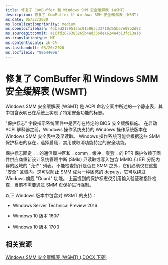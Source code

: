 ```yaml
---
title: 修复了 ComBuffer 和 Windows SMM 安全缓解表 (WSMT)
description: 修复了 ComBuffer 和 Windows SMM 安全缓解表 (WSMT)
ms.date: 05/22/2020
ms.localizationpriority: medium
ms.openlocfilehash: 46bad2129513ac91506ac33710c55b67e08b2d92
ms.sourcegitcommit: a16fd2876383265b4ad336dea624e4b13fc13a1b
ms.translationtype: MT
ms.contentlocale: zh-CN
ms.lasthandoff: 08/20/2020
ms.locfileid: "88644009"
---
```

# <a name="fixed-combuffer-and-windows-smm-security-mitigation-table-wsmt"></a>修复了 ComBuffer 和 Windows SMM 安全缓解表 (WSMT)

Windows SMM 安全缓解表 (WSMT) 是 ACPI 命名空间中所述的一个静态表，其中包含表明已在系统上实现了特定安全功能的标志。

"保护标志" 字段指示系统固件中是否存在特定的 BIOS 安全缓解措施。 在启动 ACPI 解释器之前，Windows 操作系统支持的 Windows 操作系统版本在 Windows SMM 安全表中及早读取。 Windows 操作系统可能会根据这些 SMM 保护标志的存在，选择启用、禁用或取消功能特定的安全功能。

保护标志固定 \_ \_ 的通信缓冲区和 \_ comm \_ 缓冲 \_ 嵌套 \_ 的 PTR 保护依赖于固件供应商重新设计系统管理中断 (SMIs) 只读取或写入包含 MMIO 和 EFI 分配内存的区域的 "允许" 列表。不能检查指针是否在 SMM 之外，它们必须仅在这些 "安全" 区域内。这可以防止 SMM 成为一种困惑的 deputy，它可以绕过 Windows 旗舰 "Guard" 功能。 上面提到的保护标志仅引用输入验证和指针检查，当前不需要通过 SMM 页保护进行强制。

以下 Windows 版本中包含对 WSMT 的支持：

- Windows Server Technical Preview 2016

- Windows 10 版本 1607

- Windows 10 版本 1703

## <a name="related-resources"></a>相关资源

[Windows SMM 安全缓解表 (WSMT)  (.DOCX 下载) ](https://go.microsoft.com/fwlink/p/?LinkId=786943)
